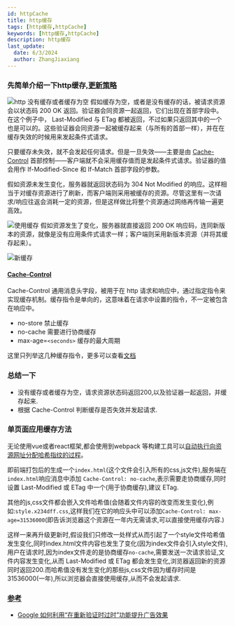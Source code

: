 ```yaml
---
id: httpCache
title: http缓存
tags: [http缓存,httpCache]
keywords: [http缓存,httpCache]
description: http缓存
last_update:
  date: 6/3/2024
  author: ZhangJiaxiang
---
```


### 先简单介绍一下http缓存,[更新策略](https://developer.mozilla.org/zh-CN/docs/Web/HTTP/Conditional_requests#%E5%BA%94%E7%94%A8%E5%9C%BA%E6%99%AF)

![http 没有缓存或者缓存为空](https://png.zjiaxiang.cn/blog/202407231824125.png)
假如缓存为空，或者是没有缓存的话，被请求资源会以状态码 200 OK 返回。验证器会同资源一起返回，它们出现在首部字段中。在这个例子中， Last-Modified 与 ETag 都被返回，不过如果只返回其中的一个也是可以的。这些验证器会同资源一起被缓存起来（与所有的首部一样），并在在缓存失效的时候用来发起条件式请求。

只要缓存未失效，就不会发起任何请求。但是一旦失效——主要是由 [Cache-Control](https://developer.mozilla.org/zh-CN/docs/Web/HTTP/Headers/Cache-Control) 首部控制——客户端就不会采用缓存值而是发起条件式请求。验证器的值会用作 If-Modified-Since 和 If-Match 首部字段的参数。

假如资源未发生变化，服务器就返回状态码为 304 Not Modified 的响应。这样相当于对缓存资源进行了刷新，而客户端则采用被缓存的资源。尽管这里有一次请求/响应往返会消耗一定的资源，但是这样做比将整个资源通过网络再传输一遍更高效。

![使用缓存](https://png.zjiaxiang.cn/blog/202407231826198.png)
假如资源发生了变化，服务器就直接返回 200 OK 响应码，连同新版本的资源，就像是没有应用条件式请求一样；客户端则采用新版本资源（并将其缓存起来）。

![新缓存](https://png.zjiaxiang.cn/blog/202407231827857.png)

#### [Cache-Control](https://developer.mozilla.org/zh-CN/docs/Web/HTTP/Headers/Cache-Control)

Cache-Control 通用消息头字段，被用于在 http 请求和响应中，通过指定指令来实现缓存机制。缓存指令是单向的，这意味着在请求中设置的指令，不一定被包含在响应中。

- no-store 禁止缓存
- no-cache 需要进行协商缓存
- max-age=`<seconds>` 缓存的最大周期

这里只列举这几种缓存指令，更多可以查看[文档](https://developer.mozilla.org/zh-CN/docs/Web/HTTP/Headers/Cache-Control)

### 总结一下
- 没有缓存或者缓存为空，请求资源状态码返回200,以及验证器一起返回，并缓存起来.
- 根据 Cache-Control 判断缓存是否失效并发起请求.

### 单页面应用缓存方法
无论使用vue或者react框架,都会使用到webpack 等构建工具可以[自动执行向资源网址分配哈希指纹的过程](https://webpack.js.org/guides/caching/#output-filenames)。

即前端打包后的生成一个`index.html`(这个文件会引入所有的css,js文件),服务端在`index.html`响应消息中添加 `Cache-Control: no-cache`,表示需要走协商缓存,同时设置 Last-Modified 或 ETag 中一个(用于协商缓存),建议 ETag.

其他的js,css文件都会嵌入文件哈希值(会随着文件内容的改变而发生变化),例如:`style.x234dff.css`,这样我们在它的响应头中可以添加`Cache-Control: max-age=31536000`(即告诉浏览器这个资源在一年内无需请求,可以直接使用缓存内容.)

这样一来再升级更新时,假设我们只修改一处样式从而引起了一个style文件哈希值发生变化,同时index.html文件内容也发生了变化(因为index文件会引入style文件),用户在请求时,因为index文件走的是协商缓存`no-cache`,需要发送一次请求验证,文件内容发生变化,从而 Last-Modified 或 ETag 都会发生变化,浏览器返回新的资源同时返回200.而哈希值没有发生变化的那些js,css文件因为缓存时间是31536000(一年),所以浏览器会直接使用缓存,从而不会发起请求.


### [参考](https://web.dev/articles/http-cache?hl=zh-cn#browser-compatibility)
- [Google 如何利用“在重新验证时过时”功能提升广告效果](https://web.dev/case-studies/ads-case-study-stale-while-revalidate?hl=zh-cn)
